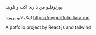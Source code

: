 پورتوفلیو من با ری اکت و تلویند
<br>
</br>
لینک لایو پروژه https://myportfolio.liara.run

A potfolio project by React js and tailwind
